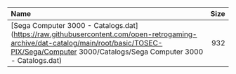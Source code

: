 |Name|Size|
|:---|---:|
|[Sega Computer 3000 - Catalogs.dat](https://raw.githubusercontent.com/open-retrogaming-archive/dat-catalog/main/root/basic/TOSEC-PIX/Sega/Computer 3000/Catalogs/Sega Computer 3000 - Catalogs.dat)|932|
